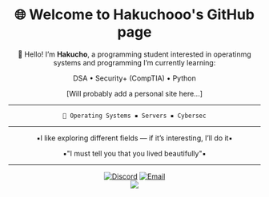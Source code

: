 <div align="center">

# 🌐 Welcome to Hakuchooo's GitHub page

🎴 Hello! I’m **Hakucho**, a programming student interested in operatinmg systems and programming 
I’m currently learning:

 DSA
• Security+ (CompTIA)
• Python 


[Will probably add a personal site here...]

---


`💾 Operating Systems ▪️ Servers ▪️ Cybersec`

---

▪️I like exploring different fields — if it’s interesting, I’ll do it▪️

▪️"I must tell you that you lived beautifully"▪️

---

[![Discord](https://img.shields.io/badge/Discord-%237289DA.svg?logo=discord&logoColor=white)](https://discord.com/invite/UwKzVGNz) 
[![Email](https://img.shields.io/badge/Email-D14836?logo=gmail&logoColor=white)](mailto:officialhakucho@gmail.com)  
[![](https://visitcount.itsvg.in/api?id=Hakuchooo&icon=0&color=0)](https://visitcount.itsvg.in)

</div>
